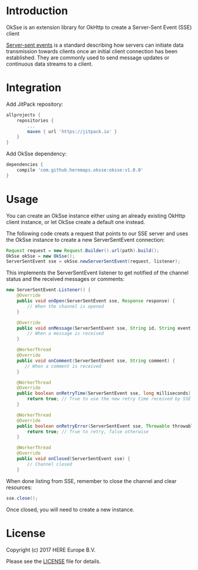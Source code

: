 # Introduction

OkSse is an extension library for OkHttp to create a Server-Sent Event (SSE) client

[Server-sent events](https://www.w3.org/TR/eventsource/) is a standard describing how servers can initiate data transmission towards clients once an initial client connection has been established. They are commonly used to send message updates or continuous data streams to a client.

# Integration

Add JitPack repository:
```groovy
allprojects {
    repositories {
        ...
        maven { url 'https://jitpack.io' }
    }
}
```
Add OkSse dependency:
```groovy
dependencies {
    compile 'com.github.heremaps.oksse:oksse:v1.0.0'
}
```

# Usage

You can create an OkSse instance either using an already existing OkHttp client instance, or let OkSse create a default one instead.

The following code creats a request that points to our SSE server and uses the OkSse instance to create a new ServerSentEvent connection:

```java
Request request = new Request.Builder().url(path).build();
OkSse okSse = new OkSse();
ServerSentEvent sse = okSse.newServerSentEvent(request, listener);
```

This implements the ServerSentEvent listener to get notified of the channel status and the received messages or comments:

```java
new ServerSentEvent.Listener() {
    @Override
    public void onOpen(ServerSentEvent sse, Response response) {
        // When the channel is opened
    }

    @Override
    public void onMessage(ServerSentEvent sse, String id, String event, String message) {
        // When a message is received
    }

    @WorkerThread
    @Override
    public void onComment(ServerSentEvent sse, String comment) {
       // When a comment is received
    }

    @WorkerThread
    @Override
    public boolean onRetryTime(ServerSentEvent sse, long milliseconds) {
        return true; // True to use the new retry time received by SSE
    }

    @WorkerThread
    @Override
    public boolean onRetryError(ServerSentEvent sse, Throwable throwable, Response response) {
        return true; // True to retry, false otherwise
    }

    @WorkerThread
    @Override
    public void onClosed(ServerSentEvent sse) {
        // Channel closed
    }
```

When done listing from SSE, remember to close the channel and clear resources:


```java
sse.close();
```

Once closed, you will need to create a new instance.

# License

Copyright (c) 2017 HERE Europe B.V.

Please see the [LICENSE](./LICENSE) file for details.
